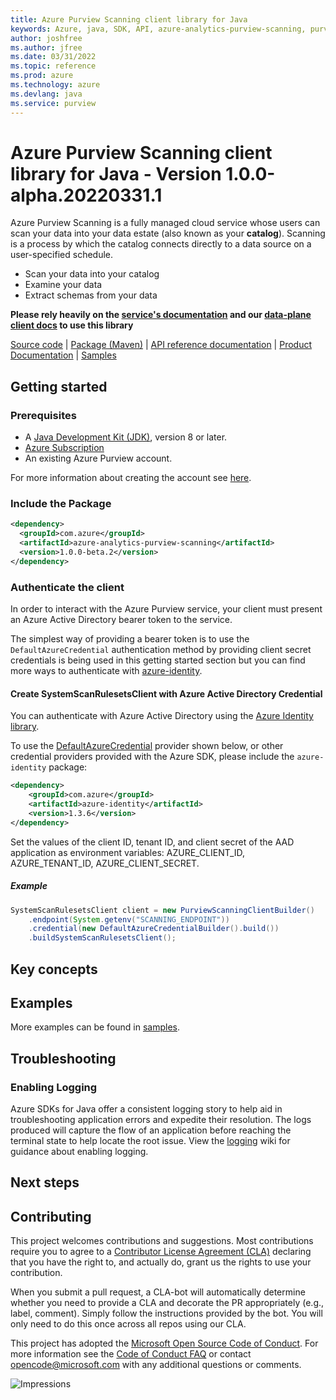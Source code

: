 ```yaml
---
title: Azure Purview Scanning client library for Java
keywords: Azure, java, SDK, API, azure-analytics-purview-scanning, purview
author: joshfree
ms.author: jfree
ms.date: 03/31/2022
ms.topic: reference
ms.prod: azure
ms.technology: azure
ms.devlang: java
ms.service: purview
---
```

# Azure Purview Scanning client library for Java - Version 1.0.0-alpha.20220331.1 


Azure Purview Scanning is a fully managed cloud service whose users can scan your data into your data estate (also known as your **catalog**). Scanning is a process by which the catalog connects directly to a data source on a user-specified schedule.

- Scan your data into your catalog
- Examine your data
- Extract schemas from your data

**Please rely heavily on the [service's documentation][product_documentation] and our [data-plane client docs][protocol_method] to use this library**

[Source code][source_code] | [Package (Maven)][package] | [API reference documentation][api_reference_doc] | [Product Documentation][product_documentation] | [Samples][samples_readme]

## Getting started

### Prerequisites

- A [Java Development Kit (JDK)][jdk_link], version 8 or later.
- [Azure Subscription][azure_subscription]
- An existing Azure Purview account.

For more information about creating the account see [here][create_azure_purview_account].

### Include the Package

[//]: # ({x-version-update-start;com.azure:azure-analytics-purview-scanning;current})
```xml
<dependency>
  <groupId>com.azure</groupId>
  <artifactId>azure-analytics-purview-scanning</artifactId>
  <version>1.0.0-beta.2</version>
</dependency>
```
[//]: # ({x-version-update-end})


### Authenticate the client
In order to interact with the Azure Purview service, your client must present an Azure Active Directory bearer token to the service.

The simplest way of providing a bearer token is to use the `DefaultAzureCredential` authentication method by providing client secret credentials is being used in this getting started section but you can find more ways to authenticate with [azure-identity][azure_identity].


#### Create SystemScanRulesetsClient with Azure Active Directory Credential

You can authenticate with Azure Active Directory using the [Azure Identity library][azure_identity].

To use the [DefaultAzureCredential][DefaultAzureCredential] provider shown below, or other credential providers provided with the Azure SDK, please include the `azure-identity` package:

[//]: # ({x-version-update-start;com.azure:azure-identity;dependency})
```xml
<dependency>
    <groupId>com.azure</groupId>
    <artifactId>azure-identity</artifactId>
    <version>1.3.6</version>
</dependency>
```
[//]: # ({x-version-update-end})

Set the values of the client ID, tenant ID, and client secret of the AAD application as environment variables: AZURE_CLIENT_ID, AZURE_TENANT_ID, AZURE_CLIENT_SECRET.

##### Example
```java readme-sample-createSystemScanRulesetsClient
SystemScanRulesetsClient client = new PurviewScanningClientBuilder()
    .endpoint(System.getenv("SCANNING_ENDPOINT"))
    .credential(new DefaultAzureCredentialBuilder().build())
    .buildSystemScanRulesetsClient();
```

## Key concepts

## Examples
More examples can be found in [samples][samples_code].

## Troubleshooting

### Enabling Logging

Azure SDKs for Java offer a consistent logging story to help aid in troubleshooting application errors and expedite
their resolution. The logs produced will capture the flow of an application before reaching the terminal state to help
locate the root issue. View the [logging][logging] wiki for guidance about enabling logging.

## Next steps

## Contributing

This project welcomes contributions and suggestions. Most contributions require you to agree to a [Contributor License Agreement (CLA)][cla] declaring that you have the right to, and actually do, grant us the rights to use your contribution.

When you submit a pull request, a CLA-bot will automatically determine whether you need to provide a CLA and decorate the PR appropriately (e.g., label, comment). Simply follow the instructions provided by the bot. You will only need to do this once across all repos using our CLA.

This project has adopted the [Microsoft Open Source Code of Conduct][coc]. For more information see the [Code of Conduct FAQ][coc_faq] or contact [opencode@microsoft.com][coc_contact] with any additional questions or comments.

<!-- LINKS -->
[samples]: src/samples/java/com/azure/analytics/purview/scanning
[source_code]: https://github.com/Azure/azure-sdk-for-java/blob/main/sdk/purview/azure-analytics-purview-scanning/src
[samples_code]: https://github.com/Azure/azure-sdk-for-java/blob/main/sdk/purview/azure-analytics-purview-scanning/src/samples/
[azure_subscription]: https://azure.microsoft.com/free/
[api_reference_doc]: https://azure.github.io/azure-sdk-for-java
[product_documentation]: https://azure.microsoft.com/services/purview/
[azure_identity]: https://github.com/Azure/azure-sdk-for-java/tree/main/sdk/identity/azure-identity
[DefaultAzureCredential]: https://github.com/Azure/azure-sdk-for-java/blob/main/sdk/identity/azure-identity/README.md#defaultazurecredential
[jdk_link]: https://docs.microsoft.com/java/azure/jdk/?view=azure-java-stable
[package]: https://mvnrepository.com/artifact/com.azure/azure-analytics-purview-scanning
[samples_readme]: https://github.com/Azure/azure-sdk-for-java/tree/main/sdk/purview/azure-analytics-purview-scanning/src/samples/README.md
[protocol_method]: https://github.com/Azure/azure-sdk-for-java/wiki/Protocol-Methods
[create_azure_purview_account]: https://docs.microsoft.com/azure/purview/
[logging]: https://github.com/Azure/azure-sdk-for-java/wiki/Logging-with-Azure-SDK
[cla]: https://cla.opensource.microsoft.com/
[coc]: https://opensource.microsoft.com/codeofconduct/
[coc_faq]: https://opensource.microsoft.com/codeofconduct/faq/
[coc_contact]: mailto:opencode@microsoft.com

![Impressions](https://azure-sdk-impressions.azurewebsites.net/api/impressions/azure-sdk-for-java%2Fsdk%2Fpurview%2Fazure-analytics-purview-scanning%2FREADME.png)

